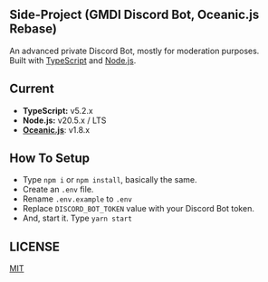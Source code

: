 ## Side-Project (GMDI Discord Bot, Oceanic.js Rebase)
An advanced private Discord Bot, mostly for moderation purposes. <br>
Built with [TypeScript](https://www.typescriptlang.org/) and [Node.js](https://nodejs.org).

## Current
- **TypeScript:** v5.2.x
- **Node.js:** v20.5.x / LTS
- [**Oceanic.js**](https://npmjs.com/package/oceanic.js): v1.8.x

## How To Setup
- Type `npm i` or `npm install`, basically the same.
- Create an `.env` file.
- Rename `.env.example` to `.env`
- Replace `DISCORD_BOT_TOKEN` value with your Discord Bot token.
- And, start it. Type `yarn start`

## LICENSE
[MIT](LICENSE)